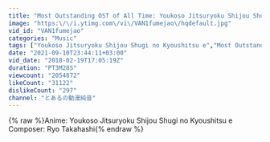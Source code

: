 ```yaml
---
title: "Most Outstanding OST of All Time: Youkoso Jitsuryoku Shijou Shugi no Kyoushitsu e"
image: "https:\/\/i.ytimg.com\/vi\/VAN1fumejao\/hqdefault.jpg"
vid_id: "VAN1fumejao"
categories: "Music"
tags: ["Youkoso Jitsuryoku Shijou Shugi no Kyoushitsu e","Most Outstanding OST of All Time","Ryo Takahashi"]
date: "2021-09-10T23:44:11+03:00"
vid_date: "2018-02-19T17:05:19Z"
duration: "PT3M28S"
viewcount: "2054872"
likeCount: "31122"
dislikeCount: "297"
channel: "とあるの動漫純音"
---
```

{% raw %}Anime: Youkoso Jitsuryoku Shijou Shugi no Kyoushitsu e<br />Composer: Ryo Takahashi{% endraw %}
